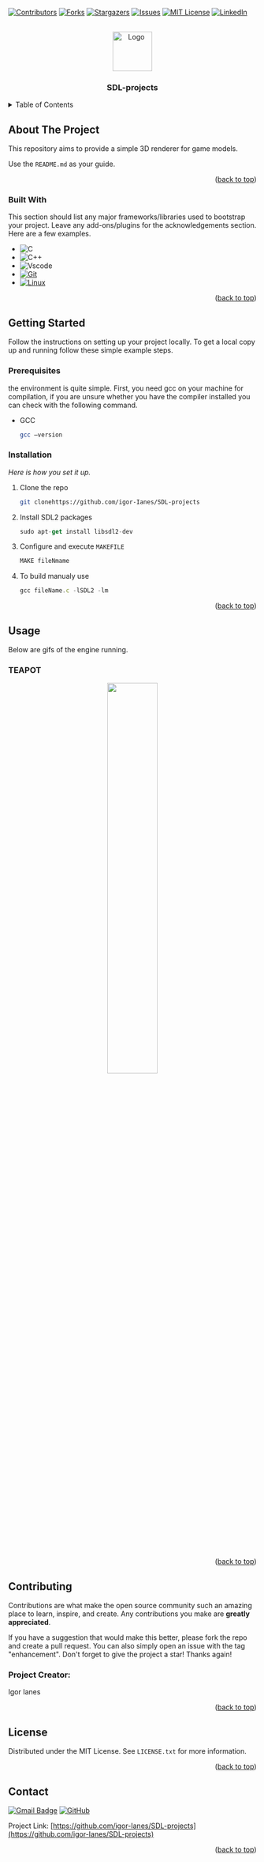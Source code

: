 <!-- Improved compatibility of back to top link: See: https://github.com/othneildrew/Best-README-Template/pull/73 -->
<a id="readme-top"></a>
<!--
*** Thanks for checking out the Best-README-Template. If you have a suggestion
*** that would make this better, please fork the repo and create a pull request
*** or simply open an issue with the tag "enhancement".
*** Don't forget to give the project a star!
*** Thanks again! Now go create something AMAZING! :D
-->


<!-- PROJECT SHIELDS -->
<!--
*** I'm using markdown "reference style" links for readability.
*** Reference links are enclosed in brackets [ ] instead of parentheses ( ).
*** See the bottom of this document for the declaration of the reference variables
*** for contributors-url, forks-url, etc. This is an optional, concise syntax you may use.
*** https://www.markdownguide.org/basic-syntax/#reference-style-links
-->
[![Contributors][contributors-shield]][contributors-url]
[![Forks][forks-shield]][forks-url]
[![Stargazers][stars-shield]][stars-url]
[![Issues][issues-shield]][issues-url]
[![MIT License][license-shield]][license-url]
[![LinkedIn][linkedin-shield]][linkedin-url]

<!-- PROJECT LOGO -->
<br />
<div align="center">
  <a href="https://github.com/othneildrew/Best-README-Template">
    <img src="https://upload.wikimedia.org/wikipedia/commons/1/16/Simple_DirectMedia_Layer%2C_Logo.svg" alt="Logo" width="80" height="80">
  </a>

  <h3 align="center">SDL-projects</h3>

</div>

<!-- TABLE OF CONTENTS -->
<details>
  <summary>Table of Contents</summary>
  <ol>
    <li>
      <a href="#about-the-project">About The Project</a>
      <ul>
        <li><a href="#built-with">Built With</a></li>
      </ul>
    </li>
    <li>
      <a href="#getting-started">Getting Started</a>
      <ul>
        <li><a href="#prerequisites">Prerequisites</a></li>
        <li><a href="#installation">Installation</a></li>
      </ul>
    </li>
    <li><a href="#usage">Usage</a></li>
    <li><a href="#roadmap">Roadmap</a></li>
    <li><a href="#contributing">Contributing</a></li>
    <li><a href="#license">License</a></li>
    <li><a href="#contact">Contact</a></li>
  </ol>
</details>



<!-- ABOUT THE PROJECT -->
## About The Project

This repository aims to provide a simple 3D renderer for game models.

Use the `README.md` as your guide.

<p align="right">(<a href="#readme-top">back to top</a>)</p>



### Built With

This section should list any major frameworks/libraries used to bootstrap your project. Leave any add-ons/plugins for the acknowledgements section. Here are a few examples.


* ![C](https://img.shields.io/badge/C-00599C?style=for-the-badge&logo=c&logoColor=white)
* ![C++](https://img.shields.io/badge/C%2B%2B-00599C?style=for-the-badge&logo=c%2B%2B&logoColor=white)
* ![Vscode](https://img.shields.io/badge/Vscode-007ACC?style=for-the-badge&logo=visual-studio-code&logoColor=white)
* [![Git][Git.com]][Git-url]
* [![Linux][Linux.com]][Linux-url]

<p align="right">(<a href="#readme-top">back to top</a>)</p>



<!-- GETTING STARTED -->
## Getting Started

Follow the instructions on setting up your project locally.
To get a local copy up and running follow these simple example steps.

### Prerequisites

the environment is quite simple.
First, you need gcc on your machine for compilation, if you are unsure whether you have the compiler installed you can check with the following command.
* GCC
  ```sh
  gcc –version
  ```

### Installation

_Here is how you set it up._

1. Clone the repo
   ```sh
   git clonehttps://github.com/igor-Ianes/SDL-projects
   ```
2. Install SDL2 packages
   ```js
   sudo apt-get install libsdl2-dev
   ```

3. Configure and execute `MAKEFILE`
   ```js
   MAKE fileNmame
   ```
   
4. To build manualy use
   ```js
   gcc fileName.c -lSDL2 -lm
   ```

<p align="right">(<a href="#readme-top">back to top</a>)</p>



<!-- USAGE EXAMPLES -->
## Usage

Below are gifs of the engine running.
<!--
### TITLE SCREEN
<div>
  <img width="50%" src="images/blackjack1.png" alt="Sample image compressed 50%" title="Sample image compressed 50%">
</div>

### IN GAME
<div class = "row">
    <img width = "50%" src="images/blackjack2.png" alt="Sample image compressed 50%" title="Sample image compressed 50%">
</div>
-->
### TEAPOT
<p float="left">
  <p align="middle">
  <img src="images/teapot.gif" width="45%" hspace="20"/>
</p>

<p align="right">(<a href="#readme-top">back to top</a>)</p>

<!-- CONTRIBUTING -->
## Contributing

Contributions are what make the open source community such an amazing place to learn, inspire, and create. Any contributions you make are **greatly appreciated**.

If you have a suggestion that would make this better, please fork the repo and create a pull request. You can also simply open an issue with the tag "enhancement".
Don't forget to give the project a star! Thanks again!

### Project Creator:
Igor Ianes

<p align="right">(<a href="#readme-top">back to top</a>)</p>



<!-- LICENSE -->
## License

Distributed under the MIT License. See `LICENSE.txt` for more information.

<p align="right">(<a href="#readme-top">back to top</a>)</p>



<!-- CONTACT -->
## Contact

[![Gmail Badge](https://img.shields.io/badge/-Gmail-006bed?style=flat-square&logo=Gmail&logoColor=white&link=mailto:SEU-EMAIL)](mailto:SEU-EMAIL)
[![GitHub](https://img.shields.io/github/followers/igor-Ianes?label=follow&style=social)](https://github.com/igor-Ianes)

Project Link: [https://github.com/igor-Ianes/SDL-projects](https://github.com/igor-Ianes/SDL-projects)

<p align="right">(<a href="#readme-top">back to top</a>)</p>


<!-- MARKDOWN LINKS & IMAGES -->
<!-- https://www.markdownguide.org/basic-syntax/#reference-style-links -->
[contributors-shield]: https://img.shields.io/github/contributors/igor-Ianes/SDL-projects.svg?style=for-the-badge
[contributors-url]: https://github.com/igor-Ianes/SDL-projects/graphs/contributors
[forks-shield]: https://img.shields.io/github/forks/igor-Ianes/SDL-projects.svg?style=for-the-badge
[forks-url]: https://github.com/igor-Ianes/SDL-projects/network/members
[stars-shield]: https://img.shields.io/github/stars/igor-Ianes/SDL-projects.svg?style=for-the-badge
[stars-url]: https://github.com/igor-Ianes/SDL-projects/stargazers
[issues-shield]: https://img.shields.io/github/issues/igor-Ianes/SDL-projects.svg?style=for-the-badge
[issues-url]: https://github.com/igor-Ianes/SDL-projects/issues
[license-shield]: https://img.shields.io/github/license/igor-Ianes/SDL-projects.svg?style=for-the-badge
[license-url]: https://github.com/igor-Ianes/SDL-projects/blob/master/LICENSE.txt
[linkedin-shield]: https://img.shields.io/badge/-LinkedIn-black.svg?style=for-the-badge&logo=linkedin&colorB=555
[linkedin-url]: https://www.linkedin.com/in/igor-c-i-a8522920a/
[product-screenshot]: images/screenshot.png
[Git.com]:https://img.shields.io/badge/GIT-E44C30?style=for-the-badge&logo=git&logoColor=white
[Git-url]:https://Git.com
[Linux.com]:https://img.shields.io/badge/Linux-000?style=for-the-badge&logo=linux&logoColor=FCC624
[Linux-url]:https://linux.com
